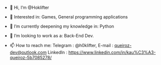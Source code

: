 - 👋 Hi, I’m @Hoklifter

- 👀 Interested in:
     Games,
     General programming applications
- 🌱 I’m currently deepening my knowledge in:
     Python
  
- 💞️ I’m looking to work as a:
     Back-End Dev.

- 📫 How to reach me:
     Telegram : @h0klifter,
     E-mail : queiroz-dev@outlook.com
     LinkedIn : https://www.linkedin.com/in/kau%C3%A3-queiroz-5b7085278/
